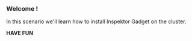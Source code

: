 
<br>

### Welcome !

In this scenario we'll learn how to install Inspektor Gadget on the cluster.

**HAVE FUN**
